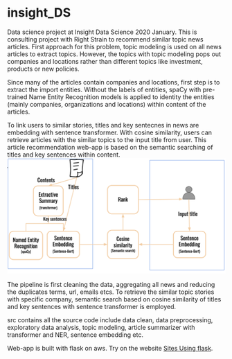 # insight_DS
Data science project at Insight Data Science 2020 January. This is consulting project with Right Strain to recommend similar topic news articles. First approach for this problem, topic modeling is used on all news articles to extract topics. However, the topics with topic modeling pops out companies and locations rather than different topics like investment, products or new policies.

Since many of the articles contain companies and locations, first step is to extract the import entities. Without the labels of entities, spaCy with pre-trained Name Entity Recognition models is applied to identity the entities (mainly companies, organizations and locations) within content of the articles.

To link users to similar stories, titles and key sentecnes in news are embedding with sentence transformer. With cosine similarity, users can retrieve articles with the similar topics to the input title from user. This article recommendation web-app is based on the semantic searching of titles and key sentences within content.
![Alt text](schema.png?raw=true "Title")

The pipeline is first cleaning the data, aggregating all news and reducing the duplicates terms, url, emails etcs. To retrieve the similar topic stories with specific company, semantic search based on cosine similarity of titles and key sentences with sentence transformer is employed.

src contains all the source code include data clean, data preprocessing, exploratory data analysis, topic modeling, article summarizer with transformer and NER, sentence embedding etc.

Web-app is built with flask on aws. Try on the website [Sites Using flask](http://www.dsprojectsz.club:5000).
